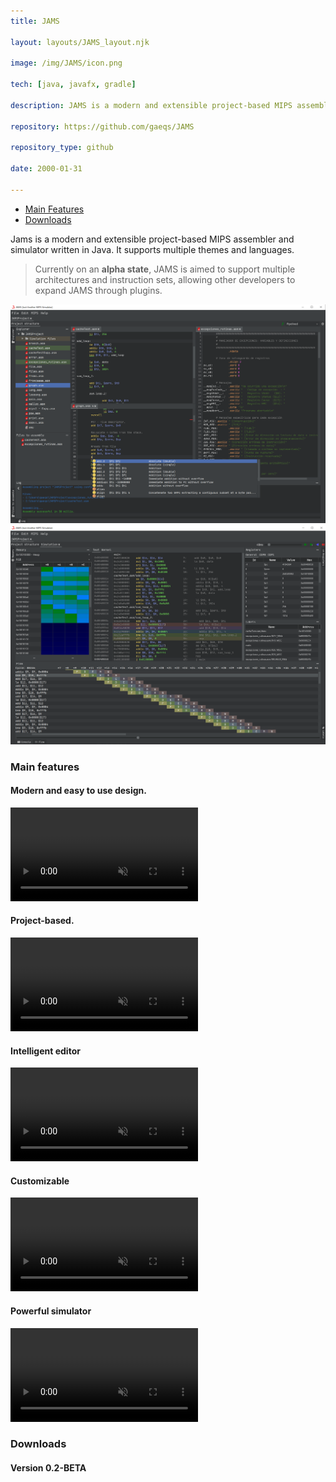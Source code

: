```yaml
---
title: JAMS

layout: layouts/JAMS_layout.njk

image: /img/JAMS/icon.png

tech: [java, javafx, gradle]

description: JAMS is a modern and extensible project-based MIPS assembler and simulator written in Java.

repository: https://github.com/gaeqs/JAMS

repository_type: github

date: 2000-01-31

---
```


- [Main Features](#main-features)
- [Downloads](#downloads)


Jams is a modern and extensible project-based MIPS assembler and simulator written in Java.
It supports multiple themes and languages.

> Currently on an **alpha state**, JAMS is aimed to support multiple architectures and instruction sets, allowing other developers to expand JAMS through plugins.

![JAMS1](/img/JAMS/image_1.png)
![JAMS2](/img/JAMS/image_2.png)

### Main features

#### Modern and easy to use design.

<video autoplay muted loop>
  <source src="/img/JAMS/video_1.mp4" type="video/mp4">
</video>

#### Project-based.

<video autoplay muted loop>
  <source src="/img/JAMS/video_2.mp4" type="video/mp4">
</video>

#### Intelligent editor

<video autoplay muted loop>
  <source src="/img/JAMS/video_3.mp4" type="video/mp4">
</video>

#### Customizable

<video autoplay muted loop>
  <source src="/img/JAMS/video_4.mp4" type="video/mp4">
</video>

#### Powerful simulator

<video autoplay muted loop>
  <source src="/img/JAMS/video_5.mp4" type="video/mp4">
</video>

### Downloads
#### Version 0.2-BETA

